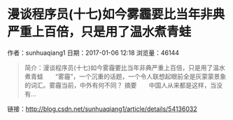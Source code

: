 # 漫谈程序员(十七)如今雾霾要比当年非典严重上百倍，只是用了温水煮青蛙
作者：sunhuaqiang1
日期：2017-01-06 12:18
浏览量：46144
> 简介：漫谈程序员(十七)如今雾霾要比当年非典严重上百倍，只是用了温水煮青蛙  “雾霾”，一个沉重的话题，一个令人联想起眼前全是灰蒙蒙景象的词汇。雾霾当前，中外有何不同？ 
摘要  中国人从来都是这样，当没有...

 链接：http://blog.csdn.net/sunhuaqiang1/article/details/54136032
